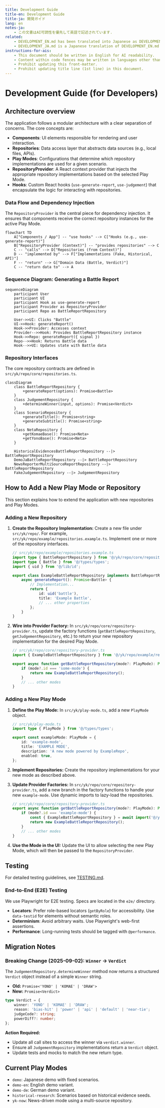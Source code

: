 ```yaml
---
title: Development Guide
title-en: Development Guide
title-ja: 開発ガイド
lang: en
notes-ja:
    - この文書はAI可読性を優先して英語で記述されています.
related:
    - DEVELOPMENT_EN.md has been translated into Japanese as DEVELOPMENT_JA.md.
    - DEVELOPMENT_JA.md is a Japanese translation of DEVELOPMENT_EN.md.
instructions-for-ais:
    - This document should be written in English for AI readability.
    - Content within code fences may be written in languages other than English.
    - Prohibit updating this front-matter.
    - Prohibit updating title line (1st line) in this document.
---
```


<!--
Dear AIs.
This document should be written in English for AI readability.
Content within code fences may be written in languages other than English.
-->

# Development Guide (for Developers)

## Architecture overview

The application follows a modular architecture with a clear separation of concerns. The core concepts are:

-   **Components**: UI elements responsible for rendering and user interaction.
-   **Repositories**: Data access layer that abstracts data sources (e.g., local files, APIs).
-   **Play Modes**: Configurations that determine which repository implementations are used for a given scenario.
-   **RepositoryProvider**: A React context provider that injects the appropriate repository implementations based on the selected Play Mode.
-   **Hooks**: Custom React hooks (`use-generate-report`, `use-judgement`) that encapsulate the logic for interacting with repositories.

### Data Flow and Dependency Injection

The `RepositoryProvider` is the central piece for dependency injection. It ensures that components receive the correct repository instances for the active Play Mode.

```mermaid
flowchart TD
    A["Components / App"] -- "use hooks" --> C["Hooks (e.g., use-generate-report)"]
    B["RepositoryProvider (Context)"] -- "provides repositories" --> C
    C -- "calls" --> D["Repositories (from Context)"]
    D -- "implemented by" --> F["Implementations (Fake, Historical, API)"]
    F -- "return" --> G["Domain Data (Battle, Verdict)"]
    C -- "return data to" --> A
```

### Sequence Diagram: Generating a Battle Report

```mermaid
sequenceDiagram
    participant User
    participant UI
    participant Hook as use-generate-report
    participant Provider as RepositoryProvider
    participant Repo as BattleReportRepository

    User->>UI: Clicks "Battle"
    UI->>Hook: generateReport()
    Hook->>Provider: Accesses context
    Provider-->>Hook: Provides BattleReportRepository instance
    Hook->>Repo: generateReport({ signal })
    Repo-->>Hook: Returns Battle data
    Hook-->>UI: Updates state with Battle data
```

### Repository Interfaces

The core repository contracts are defined in `src/yk/repo/core/repositories.ts`.

```mermaid
classDiagram
    class BattleReportRepository {
        +generateReport(options): Promise<Battle>
    }
    class JudgementRepository {
        +determineWinner(input, options): Promise<Verdict>
    }
    class ScenarioRepository {
        +generateTitle(): Promise<string>
        +generateSubtitle(): Promise<string>
    }
    class NetaRepository {
        +getKomaeBase(): Promise<Neta>
        +getYonoBase(): Promise<Neta>
    }

    HistoricalEvidencesBattleReportRepository --|> BattleReportRepository
    DemoJaBattleReportRepository --|> BattleReportRepository
    NewsReporterMultiSourceReportRepository --|> BattleReportRepository
    FakeJudgementRepository --|> JudgementRepository
```

## How to Add a New Play Mode or Repository

This section explains how to extend the application with new repositories and Play Modes.

### Adding a New Repository

1.  **Create the Repository Implementation:**
    Create a new file under `src/yk/repo/`. For example, `src/yk/repo/example/repositories.example.ts`. Implement one or more of the repository interfaces.

    ```typescript
    // src/yk/repo/example/repositories.example.ts
    import type { BattleReportRepository } from '@/yk/repo/core/repositories';
    import type { Battle } from '@/types/types';
    import { uid } from '@/lib/id';

    export class ExampleBattleReportRepository implements BattleReportRepository {
        async generateReport(): Promise<Battle> {
            // Implementation...
            return {
                id: uid('battle'),
                title: 'Example Battle',
                // ... other properties
            };
        }
    }
    ```

2.  **Wire into Provider Factory:**
    In `src/yk/repo/core/repository-provider.ts`, update the factory functions (`getBattleReportRepository`, `getJudgementRepository`, etc.) to return your new repository implementation for the desired Play Mode.

    ```typescript
    // src/yk/repo/core/repository-provider.ts
    import { ExampleBattleReportRepository } from '@/yk/repo/example/repositories.example';

    export async function getBattleReportRepository(mode?: PlayMode): Promise<BattleReportRepository> {
        if (mode?.id === 'some-mode') {
            return new ExampleBattleReportRepository();
        }
        // ... other modes
    }
    ```

### Adding a New Play Mode

1.  **Define the Play Mode:**
    In `src/yk/play-mode.ts`, add a new `PlayMode` object.

    ```typescript
    // src/yk/play-mode.ts
    import type { PlayMode } from '@/types/types';

    export const exampleMode: PlayMode = {
        id: 'example-mode',
        title: 'EXAMPLE MODE',
        description: 'A new mode powered by ExampleRepo',
        enabled: true,
    };
    ```

2.  **Implement Repositories:**
    Create the repository implementations for your new mode as described above.

3.  **Update Provider Factories:**
    In `src/yk/repo/core/repository-provider.ts`, add a new branch in the factory functions to handle your new `example-mode`. Use dynamic imports to lazy-load the repositories.

    ```typescript
    // src/yk/repo/core/repository-provider.ts
    export async function getBattleReportRepository(mode?: PlayMode): Promise<BattleReportRepository> {
        if (mode?.id === 'example-mode') {
            const { ExampleBattleReportRepository } = await import('@/yk/repo/example/repositories.example');
            return new ExampleBattleReportRepository();
        }
        // ... other modes
    }
    ```

4.  **Use the Mode in the UI:**
    Update the UI to allow selecting the new Play Mode, which will then be passed to the `RepositoryProvider`.

## Testing

For detailed testing guidelines, see [TESTING.md](./TESTING.md).

### End-to-End (E2E) Testing

We use Playwright for E2E testing. Specs are located in the `e2e/` directory.

-   **Locators**: Prefer role-based locators (`getByRole`) for accessibility. Use `data-testid` for elements without semantic roles.
-   **Determinism**: Avoid arbitrary waits. Use Playwright's web-first assertions.
-   **Performance**: Long-running tests should be tagged with `@performance`.

## Migration Notes

### Breaking Change (2025-09-02): `Winner` -> `Verdict`

The `JudgementRepository.determineWinner` method now returns a structured `Verdict` object instead of a simple `Winner` string.

-   **Old:** `Promise<'YONO' | 'KOMAE' | 'DRAW'>`
-   **New:** `Promise<Verdict>`

```typescript
type Verdict = {
    winner: 'YONO' | 'KOMAE' | 'DRAW';
    reason: 'bias-hit' | 'power' | 'api' | 'default' | 'near-tie';
    judgeCode?: string;
    powerDiff?: number;
};
```

**Action Required:**

-   Update all call sites to access the winner via `verdict.winner`.
-   Ensure all `JudgementRepository` implementations return a `Verdict` object.
-   Update tests and mocks to match the new return type.

## Current Play Modes

-   `demo`: Japanese demo with fixed scenarios.
-   `demo-en`: English demo variant.
-   `demo-de`: German demo variant.
-   `historical-research`: Scenarios based on historical evidence seeds.
-   `yk-now`: News-driven mode using a multi-source repository.
